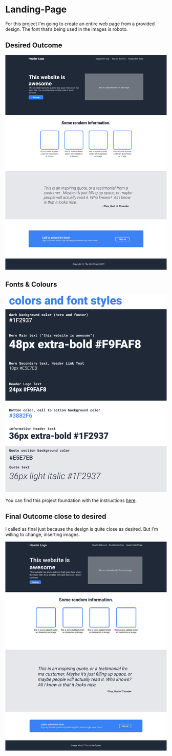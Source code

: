 # Landing-Page
For this project I'm going to create an entire web page from a provided design.
The font that’s being used in the images is roboto.
## Desired Outcome

![desired outcome](desired-outcome.png)

## Fonts & Colours

![fonts and colours](fonts_and_colours.png)

You can find this project foundation with the instructions <a href="https://www.theodinproject.com/lessons/foundations-landing-page">here</a>. 

## Final Outcome close to desired

I called as final just because the design is quite close as desired. 
But I'm willing to change, inserting images.

![final outcome](final-outcome.png)